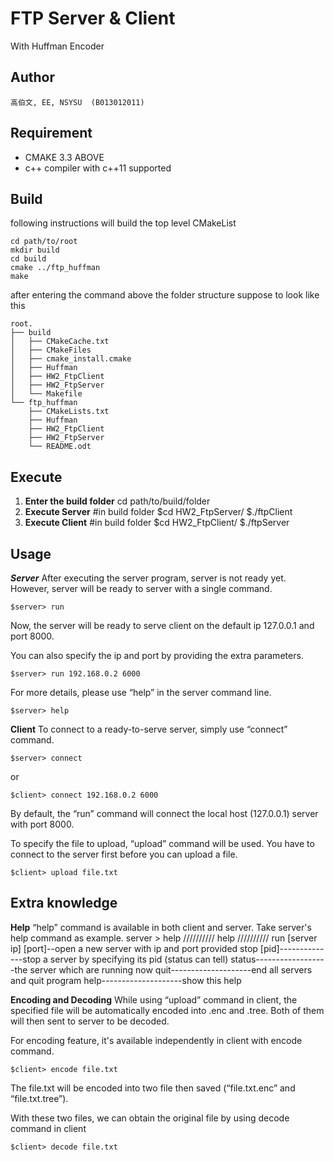 **FTP Server & Client**
=
With Huffman Encoder

Author
----------


	高伯文, EE, NSYSU  (B013012011)

Requirement
---------------

 - CMAKE 3.3 ABOVE
 - c++ compiler with c++11 supported

Build
---------

following instructions will build the top level CMakeList

	cd path/to/root
	mkdir build
	cd build
	cmake ../ftp_huffman
	make

after entering the command above the folder structure suppose to look like this

	root.
	├── build
	│   ├── CMakeCache.txt
	│   ├── CMakeFiles
	│   ├── cmake_install.cmake
	│   ├── Huffman
	│   ├── HW2_FtpClient
	│   ├── HW2_FtpServer
	│   └── Makefile
	└── ftp_huffman
	    ├── CMakeLists.txt
	    ├── Huffman
	    ├── HW2_FtpClient
	    ├── HW2_FtpServer
	    └── README.odt


Execute
-------
1. **Enter the build folder**
	cd path/to/build/folder
2. **Execute Server**
	#in build folder
	\$cd HW2_FtpServer/
	\$./ftpClient
3. **Execute Client**
	#in build folder
	\$cd HW2_FtpClient/
	\$./ftpServer


Usage
---------

***Server***
After executing the server program, server is not ready yet. However, server will be ready to server with a single command.

	$server> run

Now, the server will be ready to serve client on the default ip 127.0.0.1 and port 8000.



You can also specify the ip and port by providing the extra parameters.

	$server> run 192.168.0.2 6000

For more details, please use “help” in the server command line.

	$server> help



**Client**
To connect to a ready-to-serve server, simply use “connect” command.

	$server> connect

or

	$client> connect 192.168.0.2 6000

By default, the “run” command will connect the local host (127.0.0.1) server with port 8000.

To specify the file to upload, “upload” command will be used.
You have to connect to the server first before you can upload a file.

	$client> upload file.txt




**Extra knowledge**
-------------------

**Help**
“help” command is available in both client and server. Take server's help command as example.
server >
help
////////// help //////////
 run [server ip] [port]--open a new server with ip and port provided
 stop [pid]--------------stop a server by specifying its pid (status can tell)
 status------------------the server which are running now
 quit--------------------end all servers and quit program
 help--------------------show this help


**Encoding and Decoding**
While using “upload” command in client, the specified file will be automatically encoded into <file>.enc and <file>.tree. Both of them will then sent to server to be decoded.


For encoding feature, it's available independently in client with encode command.

	$client> encode file.txt

The file.txt will be encoded into two file then saved (“file.txt.enc” and “file.txt.tree”).

With these two files, we can obtain the original file by using decode command in client

	$client> decode file.txt






